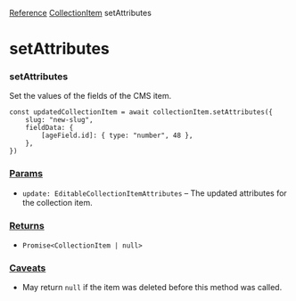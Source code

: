 [Reference](https://www.framer.com/developers/reference)
[CollectionItem](https://www.framer.com/developers/reference/plugins-collection-item)
setAttributes
# setAttributes
### setAttributes
Set the values of the fields of the CMS item.
```
const updatedCollectionItem = await collectionItem.setAttributes({
    slug: "new-slug",
    fieldData: {
        [ageField.id]: { type: "number", 48 },
    },
})
```

### [Params](https://www.framer.com/developers/reference/plugins-collection-item-set-attributes#params)
  * `update: EditableCollectionItemAttributes` – The updated attributes for the collection item.


### [Returns](https://www.framer.com/developers/reference/plugins-collection-item-set-attributes#returns)
  * `Promise<CollectionItem | null>`


### [Caveats](https://www.framer.com/developers/reference/plugins-collection-item-set-attributes#caveats)
  * May return `null` if the item was deleted before this method was called.


